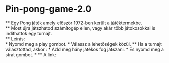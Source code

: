 # Pin-pong-game-2.0

** Egy Pong játék amely először 1972-ben került a játéktermekbe.</br>
** Most újra játszhatod számítogép ellen, vagy akár több játokosokkal is indíthattok egy turnajt.</br>
** Leírás:</br>
      * Nyomd meg a play gombot.
      * Válassz a lehetőségek közül.
** Ha a turnajt választottad, akkor :
      * Add meg hány játékos fog játszani.
      * És nyomd meg a strat gombot.
      * 
** A link: 
